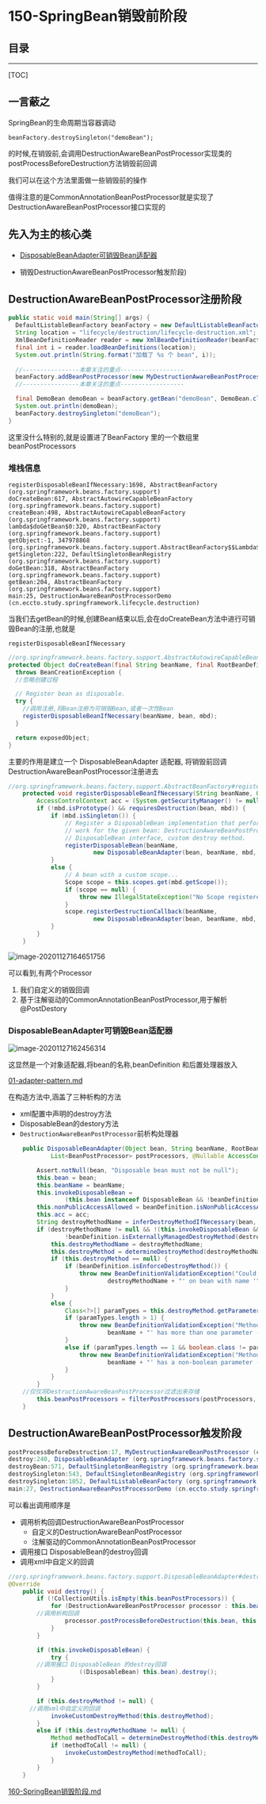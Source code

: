 # 150-SpringBean销毁前阶段

## 目录

------

[TOC]

## 一言蔽之

SpringBean的生命周期当容器调动

```
beanFactory.destroySingleton("demoBean");
```

的时候,在销毁前,会调用DestructionAwareBeanPostProcessor实现类的postProcessBeforeDestruction方法销毁前回调

我们可以在这个方法里面做一些销毁前的操作

值得注意的是CommonAnnotationBeanPostProcessor就是实现了DestructionAwareBeanPostProcessor接口实现的

## 先入为主的核心类

- [DisposableBeanAdapter可销毁Bean适配器](#DisposableBeanAdapter可销毁Bean适配器)

- 销毁DestructionAwareBeanPostProcessor触发阶段)

## DestructionAwareBeanPostProcessor注册阶段

```java
public static void main(String[] args) {
  DefaultListableBeanFactory beanFactory = new DefaultListableBeanFactory();
  String location = "lifecycle/destruction/lifecycle-destruction.xml";
  XmlBeanDefinitionReader reader = new XmlBeanDefinitionReader(beanFactory);
  final int i = reader.loadBeanDefinitions(location);
  System.out.println(String.format("加载了 %s 个 bean", i));
  
  //----------------本章关注的重点------------------
  beanFactory.addBeanPostProcessor(new MyDestructionAwareBeanPostProcessor());
  //----------------本章关注的重点------------------

  final DemoBean demoBean = beanFactory.getBean("demoBean", DemoBean.class);
  System.out.println(demoBean);
  beanFactory.destroySingleton("demoBean");
}
```

这里没什么特别的,就是设置进了BeanFactory 里的一个数组里beanPostProcessors

### 堆栈信息

```
registerDisposableBeanIfNecessary:1698, AbstractBeanFactory (org.springframework.beans.factory.support)
doCreateBean:617, AbstractAutowireCapableBeanFactory (org.springframework.beans.factory.support)
createBean:498, AbstractAutowireCapableBeanFactory (org.springframework.beans.factory.support)
lambda$doGetBean$0:320, AbstractBeanFactory (org.springframework.beans.factory.support)
getObject:-1, 347978868 (org.springframework.beans.factory.support.AbstractBeanFactory$$Lambda$6)
getSingleton:222, DefaultSingletonBeanRegistry (org.springframework.beans.factory.support)
doGetBean:318, AbstractBeanFactory (org.springframework.beans.factory.support)
getBean:204, AbstractBeanFactory (org.springframework.beans.factory.support)
main:25, DestructionAwareBeanPostProcessorDemo (cn.eccto.study.springframework.lifecycle.destruction)
```

当我们去getBean的时候,创建Bean结束以后,会在doCreateBean方法中进行可销毁Bean的注册,也就是

```
registerDisposableBeanIfNecessary
```

```java
//org.springframework.beans.factory.support.AbstractAutowireCapableBeanFactory#doCreateBean
protected Object doCreateBean(final String beanName, final RootBeanDefinition mbd, final @Nullable Object[] args)
  throws BeanCreationException {
  //忽略创建过程

  // Register bean as disposable.
  try {
    //调用注册,将Bean注册为可销毁Bean,或者一次性Bean
    registerDisposableBeanIfNecessary(beanName, bean, mbd);
  }

  return exposedObject;
}
```

主要的作用是建立一个 DisposableBeanAdapter 适配器, 将销毁前回调 DestructionAwareBeanPostProcessor注册进去

```java
//org.springframework.beans.factory.support.AbstractBeanFactory#registerDisposableBeanIfNecessary
	protected void registerDisposableBeanIfNecessary(String beanName, Object bean, RootBeanDefinition mbd) {
		AccessControlContext acc = (System.getSecurityManager() != null ? getAccessControlContext() : null);
		if (!mbd.isPrototype() && requiresDestruction(bean, mbd)) {
			if (mbd.isSingleton()) {
				// Register a DisposableBean implementation that performs all destruction
				// work for the given bean: DestructionAwareBeanPostProcessors,
				// DisposableBean interface, custom destroy method.
				registerDisposableBean(beanName,
						new DisposableBeanAdapter(bean, beanName, mbd, getBeanPostProcessors(), acc));
			}
			else {
				// A bean with a custom scope...
				Scope scope = this.scopes.get(mbd.getScope());
				if (scope == null) {
					throw new IllegalStateException("No Scope registered for scope name '" + mbd.getScope() + "'");
				}
				scope.registerDestructionCallback(beanName,
						new DisposableBeanAdapter(bean, beanName, mbd, getBeanPostProcessors(), acc));
			}
		}
	}
```

![image-20201127164651756](../../assets/image-20201127164651756.png)

可以看到,有两个Processor 

1. 我们自定义的销毁回调
2. 基于注解驱动的CommonAnnotationBeanPostProcessor,用于解析@PostDestory

### DisposableBeanAdapter可销毁Bean适配器

![image-20201127162456314](../../assets/image-20201127162456314.png)

这显然是一个对象适配器,将bean的名称,beanDefinition 和后置处理器放入

 [01-adapter-pattern.md](../../01-design-patterns/03-structural-patterns/01-adapter-pattern.md) 

在构造方法中,涵盖了三种析构的方法

- xml配置中声明的destroy方法
- DisposableBean的destory方法
- `DestructionAwareBeanPostProcessor`前析构处理器

```java
	public DisposableBeanAdapter(Object bean, String beanName, RootBeanDefinition beanDefinition,
			List<BeanPostProcessor> postProcessors, @Nullable AccessControlContext acc) {

		Assert.notNull(bean, "Disposable bean must not be null");
		this.bean = bean;
		this.beanName = beanName;
		this.invokeDisposableBean =
				(this.bean instanceof DisposableBean && !beanDefinition.isExternallyManagedDestroyMethod("destroy"));
		this.nonPublicAccessAllowed = beanDefinition.isNonPublicAccessAllowed();
		this.acc = acc;
		String destroyMethodName = inferDestroyMethodIfNecessary(bean, beanDefinition);
		if (destroyMethodName != null && !(this.invokeDisposableBean && "destroy".equals(destroyMethodName)) &&
				!beanDefinition.isExternallyManagedDestroyMethod(destroyMethodName)) {
			this.destroyMethodName = destroyMethodName;
			this.destroyMethod = determineDestroyMethod(destroyMethodName);
			if (this.destroyMethod == null) {
				if (beanDefinition.isEnforceDestroyMethod()) {
					throw new BeanDefinitionValidationException("Could not find a destroy method named '" +
							destroyMethodName + "' on bean with name '" + beanName + "'");
				}
			}
			else {
				Class<?>[] paramTypes = this.destroyMethod.getParameterTypes();
				if (paramTypes.length > 1) {
					throw new BeanDefinitionValidationException("Method '" + destroyMethodName + "' of bean '" +
							beanName + "' has more than one parameter - not supported as destroy method");
				}
				else if (paramTypes.length == 1 && boolean.class != paramTypes[0]) {
					throw new BeanDefinitionValidationException("Method '" + destroyMethodName + "' of bean '" +
							beanName + "' has a non-boolean parameter - not supported as destroy method");
				}
			}
		}
    //仅仅将DestructionAwareBeanPostProcessor过滤出来存储
		this.beanPostProcessors = filterPostProcessors(postProcessors, bean);
	}

```

## DestructionAwareBeanPostProcessor触发阶段

```java
postProcessBeforeDestruction:17, MyDestructionAwareBeanPostProcessor (cn.eccto.study.springframework.lifecycle.destruction)
destroy:240, DisposableBeanAdapter (org.springframework.beans.factory.support)
destroyBean:571, DefaultSingletonBeanRegistry (org.springframework.beans.factory.support)
destroySingleton:543, DefaultSingletonBeanRegistry (org.springframework.beans.factory.support)
destroySingleton:1052, DefaultListableBeanFactory (org.springframework.beans.factory.support)
main:27, DestructionAwareBeanPostProcessorDemo (cn.eccto.study.springframework.lifecycle.destruction)
```

可以看出调用顺序是

- 调用析构回调DestructionAwareBeanPostProcessor
  - 自定义的DestructionAwareBeanPostProcessor
  - 注解驱动的CommonAnnotationBeanPostProcessor 
- 调用接口 DisposableBean的destroy回调
- 调用xml中自定义的回调

```java
//org.springframework.beans.factory.support.DisposableBeanAdapter#destroy
@Override
	public void destroy() {
		if (!CollectionUtils.isEmpty(this.beanPostProcessors)) {
			for (DestructionAwareBeanPostProcessor processor : this.beanPostProcessors) {
        //调用析构回调
				processor.postProcessBeforeDestruction(this.bean, this.beanName);
			}
		}

		if (this.invokeDisposableBean) {
			try {
        //调用接口 DisposableBean 的destroy回调
					((DisposableBean) this.bean).destroy();
			}
		}

		if (this.destroyMethod != null) {
      //调用xml中自定义的回调
			invokeCustomDestroyMethod(this.destroyMethod);
		}
		else if (this.destroyMethodName != null) {
			Method methodToCall = determineDestroyMethod(this.destroyMethodName);
			if (methodToCall != null) {
				invokeCustomDestroyMethod(methodToCall);
			}
		}
	}
```

 [160-SpringBean销毁阶段.md](160-SpringBean销毁阶段.md) 